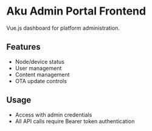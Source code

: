 # Aku Admin Portal Frontend

Vue.js dashboard for platform administration.

## Features
- Node/device status
- User management
- Content management
- OTA update controls

## Usage
- Access with admin credentials
- All API calls require Bearer token authentication

